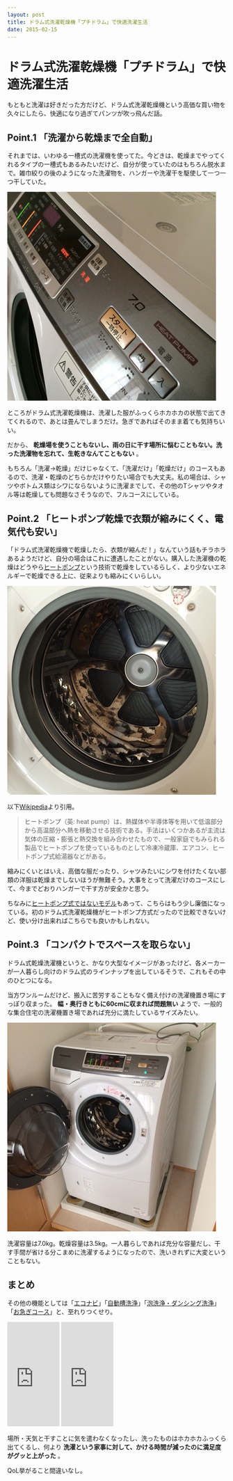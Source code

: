 ```yaml
---
layout: post
title: ドラム式洗濯乾燥機「プチドラム」で快適洗濯生活
date: 2015-02-15
---
```


# ドラム式洗濯乾燥機「プチドラム」で快適洗濯生活

もともと洗濯は好きだった方だけど、ドラム式洗濯乾燥機という高価な買い物を久々にしたら、快適になり過ぎてパンツが吹っ飛んだ話。

## Point.1 「洗濯から乾燥まで全自動」

それまでは、いわゆる一槽式の洗濯機を使ってた。今どきは、乾燥までやってくれるタイプの一槽式もあるみたいだけど、自分が使っていたのはもちろん脱水まで。雑巾絞りの後のようになった洗濯物を、ハンガーや洗濯干を駆使して一つ一つ干していた。

![](/img/posts/2015/panasonic-petit-drum/menu.jpg)

ところがドラム式洗濯乾燥機は、洗濯した服がふっくらホカホカの状態で出てきてくれるので、あとは畳んでしまうだけ。急ぎであればそのまま着ても気持ちいい。

だから、 **乾燥場を使うこともないし、雨の日に干す場所に悩むこともない。洗った洗濯物を忘れて、生乾きなんてこともない** 。

もちろん「洗濯→乾燥」だけじゃなくて、「洗濯だけ」「乾燥だけ」のコースもあるので、洗濯・乾燥のどちらかだけやりたい場合でも大丈夫。私の場合は、シャツやボトムス類はシワにならないように洗濯までして、その他のTシャツやタオル等は乾燥しても問題なさそうなので、フルコースにしている。

## Point.2 「ヒートポンプ乾燥で衣類が縮みにくく、電気代も安い」


「ドラム式洗濯乾燥機で乾燥したら、衣類が縮んだ！」なんていう話もチラホラあるようだけど、自分の場合はこれに遭遇したことがない。購入した洗濯機の乾燥はどうやら[ヒートポンプ](http://www.hptcj.or.jp/study/tabid/102/Default.aspx)という技術で乾燥をしているらしく、より少ないエネルギーで乾燥できる上に、従来よりも縮みにくいらしい。

![](/img/posts/2015/panasonic-petit-drum/inner.jpg)

以下[Wikipedia](https://ja.wikipedia.org/wiki/%E3%83%92%E3%83%BC%E3%83%88%E3%83%9D%E3%83%B3%E3%83%97)より引用。

> ヒートポンプ（英: heat pump）は、熱媒体や半導体等を用いて低温部分から高温部分へ熱を移動させる技術である。手法はいくつかあるが主流は気体の圧縮・膨張と熱交換を組み合わせたもので、一般家庭でもみられる製品でヒートポンプを使っているものとして冷凍冷蔵庫、エアコン、ヒートポンプ式給湯器などがある。

縮みにくいとはいえ、高価な服だったり、シャツみたいにシワを付けたくない部類の洋服は乾燥までしないほうが無難そう。大事をとって洗濯だけのコースにして、今までどおりハンガーで干す方が安全かと思う。

ちなみに[ヒートポンプ式ではないモデル](http://amzn.to/1C01DgY)もあって、こちらはもう少し廉価になっている。初のドラム式洗濯乾燥機がヒートポンプ方式だったので比較できないけど、使い分け出来ればこちらでも良いかもしれない。

## Point.3 「コンパクトでスペースを取らない」

ドラム式乾燥洗濯機というと、かなり大型なイメージがあったけど、各メーカーが一人暮らし向けのドラム式のラインナップを出しているそうで、これもその中のひとつになる。

当方ワンルームだけど、搬入に苦労することもなく備え付けの洗濯機置き場にすっぽり収まった。 **幅・奥行きともに60cmに収まれば問題無い** ようで、一般的な集合住宅の洗濯機置き場であれば充分に満たしているサイズみたい。

![](/img/posts/2015/panasonic-petit-drum/all.jpg)

洗濯容量は7.0kg。乾燥容量は3.5kg。一人暮らしであれば充分な容量だし、干す手間が省ける分こまめに洗濯するようになったので、洗いきれずに大変ということもない。

## まとめ

その他の機能としては「[エコナビ](http://panasonic.jp/wash/product/na_vh310l/econavi.html)」「[自動槽洗浄](http://panasonic.jp/wash/product/na_vh310l/auto_cleaning.html)」「[泡洗浄・ダンシング洗浄](http://panasonic.jp/wash/product/na_vh310l/dancing.html)」「[お急ぎコース](http://panasonic.jp/wash/product/na_vh310l/speedy.html)」と、至れりつくせり。

<iframe src="https://rcm-fe.amazon-adsystem.com/e/cm?t=1000ch-22&o=9&p=8&l=as1&asins=B00I0OAM7E&ref=qf_sp_asin_til&fc1=000000&IS2=1&lt1=_blank&m=amazon&lc1=0000FF&bc1=000000&bg1=FFFFFF&f=ifr" style="width:120px;height:240px;" scrolling="no" marginwidth="0" marginheight="0" frameborder="0"></iframe>
<iframe src="https://rcm-fe.amazon-adsystem.com/e/cm?t=1000ch-22&o=9&p=8&l=as1&asins=B00I0OAR92&ref=qf_sp_asin_til&fc1=000000&IS2=1&lt1=_blank&m=amazon&lc1=0000FF&bc1=000000&bg1=FFFFFF&f=ifr" style="width:120px;height:240px;" scrolling="no" marginwidth="0" marginheight="0" frameborder="0"></iframe>

場所・天気と干すことに気を遣わなくなったし、洗ったものはホカホカふっくら出てくるし、何より **洗濯という家事に対して、かける時間が減ったのに満足度がグッと上がった** 。

QoL挙がること間違いなし。
